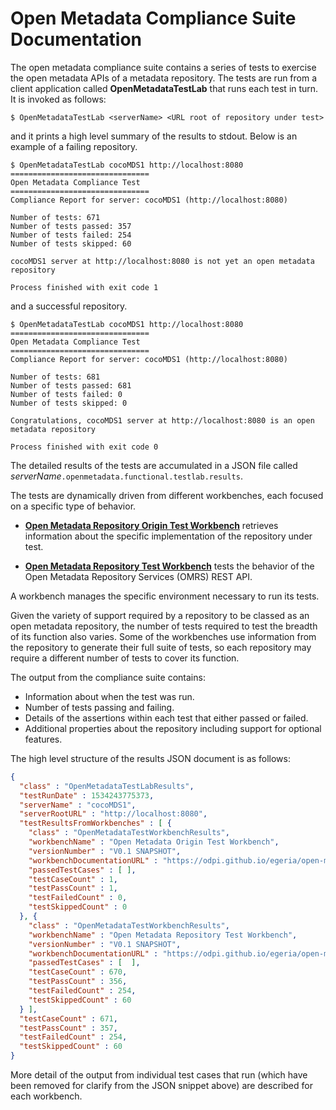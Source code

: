 <!-- SPDX-License-Identifier: CC-BY-4.0 -->
<!-- Copyright Contributors to the ODPi Egeria project. -->

  
# Open Metadata Compliance Suite Documentation

The open metadata compliance suite contains a series of tests to exercise
the open metadata APIs of a metadata repository.  The tests are
run from a client application called **OpenMetadataTestLab** that
runs each test in turn.  It is invoked as follows:

```
$ OpenMetadataTestLab <serverName> <URL root of repository under test>

```
and it prints a high level summary of the results to stdout.  Below is an
example of a failing repository.

```
$ OpenMetadataTestLab cocoMDS1 http://localhost:8080
===============================
Open Metadata Compliance Test  
===============================
Compliance Report for server: cocoMDS1 (http://localhost:8080)

Number of tests: 671
Number of tests passed: 357
Number of tests failed: 254
Number of tests skipped: 60

cocoMDS1 server at http://localhost:8080 is not yet an open metadata repository

Process finished with exit code 1
```

and a successful repository.

```
$ OpenMetadataTestLab cocoMDS1 http://localhost:8080
===============================
Open Metadata Compliance Test  
===============================
Compliance Report for server: cocoMDS1 (http://localhost:8080)

Number of tests: 681
Number of tests passed: 681
Number of tests failed: 0
Number of tests skipped: 0

Congratulations, cocoMDS1 server at http://localhost:8080 is an open metadata repository

Process finished with exit code 0

```

The detailed results of the tests are accumulated
in a JSON file called *serverName*`.openmetadata.functional.testlab.results`.

The tests are dynamically driven from different workbenches, each focused
on a specific type of behavior.

* **[Open Metadata Repository Origin Test Workbench](origin-workbench)** retrieves
information about the specific implementation of the repository under test.

* **[Open Metadata Repository Test Workbench](repository-workbench)** tests
the behavior of the Open Metadata Repository Services (OMRS) REST API.

A workbench manages the specific environment necessary to run its tests.

Given the variety of support required by a repository to be classed as
an open metadata repository, the number of tests required to test the
breadth of its function also varies.
Some of the workbenches use information
from the repository to generate their full suite of tests, so each repository
may require a different number of tests to cover its function.

The output from the compliance suite contains:
* Information about when the test was run.
* Number of tests passing and failing.
* Details of the assertions within each test that either passed or failed.
* Additional properties about the repository including support for
optional features.

The high level structure of the results JSON document is as follows:

```json
{
  "class" : "OpenMetadataTestLabResults",
  "testRunDate" : 1534243775373,
  "serverName" : "cocoMDS1",
  "serverRootURL" : "http://localhost:8080",
  "testResultsFromWorkbenches" : [ {
    "class" : "OpenMetadataTestWorkbenchResults",
    "workbenchName" : "Open Metadata Origin Test Workbench",
    "versionNumber" : "V0.1 SNAPSHOT",
    "workbenchDocumentationURL" : "https://odpi.github.io/egeria/open-metadata-compliance-suite/docs/origin-workbench",
    "passedTestCases" : [ ],
    "testCaseCount" : 1,
    "testPassCount" : 1,
    "testFailedCount" : 0,
    "testSkippedCount" : 0
  }, {
    "class" : "OpenMetadataTestWorkbenchResults",
    "workbenchName" : "Open Metadata Repository Test Workbench",
    "versionNumber" : "V0.1 SNAPSHOT",
    "workbenchDocumentationURL" : "https://odpi.github.io/egeria/open-metadata-compliance-suite/docs/repository-workbench",
    "passedTestCases" : [  ],
    "testCaseCount" : 670,
    "testPassCount" : 356,
    "testFailedCount" : 254,
    "testSkippedCount" : 60
  } ],
  "testCaseCount" : 671,
  "testPassCount" : 357,
  "testFailedCount" : 254,
  "testSkippedCount" : 60
}
```
More detail of the output from individual test cases that run
(which have been removed for clarify from the JSON snippet
above) are described for each workbench.